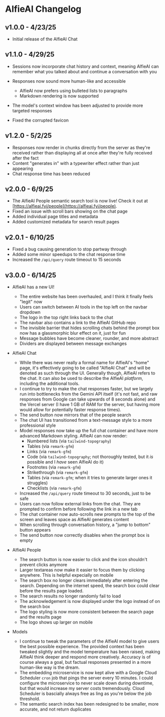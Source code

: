 # AlfieAI Changelog

## v1.0.0 - 4/23/25

* Initial release of the AlfieAI Chat

## v1.1.0 - 4/29/25

* Sessions now incorporate chat history and context, meaning AlfieAI can remember what you talked
  about and continue a conversation with you

* Responses now sound more human-like and accessible
  * AlfieAI now prefers using bulleted lists to paragraphs
  * Markdown rendering is now supported

* The model's context window has been adjusted to provide more targeted responses
* Fixed the corrupted favicon

## v1.2.0 - 5/2/25

* Responses now render in chunks directly from the server as they're received rather than displaying all at once
  after they're fully received after the fact
* Content "generates in" with a typewriter effect rather than just appearing
* Chat response time has been reduced

## v2.0.0 - 6/9/25

* The AlfieAI People semantic search tool is now live! Check it out at [https://alfieai.fyi/people](https://alfieai.fyi/people).
* Fixed an issue with scroll bars showing on the chat page
* Added individual page titles and metadata
* Added customized metadata for search result pages

## v2.0.1 - 6/10/25

* Fixed a bug causing generation to stop partway through
* Added some minor speedups to the chat response time
* Increased the `/api/query` route timeout to 15 seconds

## v3.0.0 - 6/14/25

* AlfieAI has a new UI!
  * The entire website has been overhauled, and I think it finally feels "legit" now
  * Users can switch between AI tools in the top left on the navbar dropdown
  * The logo in the top right links back to the chat
  * The navbar also contains a link to the AlfieAI GitHub repo
  * The invisible barrier that hides scrolling chats behind the prompt box now has a glassmorphic
    blur effect on it, just for fun
  * Message bubbles have become cleaner, rounder, and more abstract
  * Dividers are displayed between message exchanges

* AlfieAI Chat
  * While there was never really a formal name for AlfieAI's "home" page, it's effectively going
    to be called "AlfieAI Chat" and will be denoted as such through the UI. Generally though,
    AlfieAI refers to the chat. It can also be used to describe the AlfieAI _platform_, including
    the additional tools.
  * I continue to try to make the chat responses faster, but we largely run into bottlenecks from the
    Gemini API itself (it's not fast, and raw responses from Google can take upwards of 8 seconds alone)
    and the Vercel server (I have 1 GB of RAM for the server, but having more would allow for potentially
    faster response times).
  * The send button now mirrors that of the people search
  * The chat UI has transitioned from a text-message style to a more professional style
  * Model responses now take up the full chat container and have more advanced Markdown styling. AlfieAI can now
    render:
    * Numbered lists (via `tailwind-topography`)
    * Tables (via `remark-gfm`)
    * Links (via `remark-gfm`)
    * Code (via `tailwind-topography`; not thoroughly tested, but it _is_ possible and I _have_ seen AlfieAI do it)
    * Footnotes (via `remark-gfm`)
    * Strikethrough (via `remark-gfm`)
    * Tables (via `remark-gfm`; when it tries to generate larger ones it struggles)
    * Checklists (via `remark-gfm`)
  * Increased the `/api/query` route timeout to 30 seconds, just to be safe
  * Users can now follow external links from the chat. They are prompted to confirm before following the link in a new tab
  * The chat container now auto-scrolls new prompts to the top of the screen and leaves space as AlfieAI generates content
  * When scrolling through conversation history, a "jump to bottom" button appears
  * The send button now correctly disables when the prompt box is empty

* AlfieAI People
  * The search button is now easier to click and the icon shouldn't prevent clicks anymore
  * Larger textareas now make it easier to focus them by clicking anywhere. This is helpful expecially
    on mobile
  * The search box no longer clears immediately after entering the search. Depending on the internet
    speed, the search box could clear before the results page loaded.
  * The search results no longer randomly fail to load
  * The acknowledgement is now displayed under the logo instead of on the search box
  * The logo styling is now more consistent between the search page and the results page
  * The logo shows up larger on mobile

* Models
  * I continue to tweak the parameters of the AlfieAI model to give users the best possible experience. The
    provided context has been tweaked slightly and the model temperature has been raised, making AlfieAI think
    deeper and respond more creatively. Accuracy is of course always a goal, but factual responses presented in
    a more human-like way is the dream.
  * The embedding microservice is now kept alive with a Google Cloud Scheduler `cron` job that pings the server
    every 10 minutes. I could configure the microservice to never scale down during downtime, but that would increase
    my server costs tremendously. Cloud Scheduler is bascially always free as ling as you're below the job threshold.
  * The semantic search index has been redesigned to be smaller, more accurate, and not return duplicates
